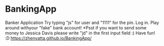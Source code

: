 # BankingApp
Banker Application
Try typing "js" for user and "1111" for the pin. Log in. Play around withyour "fake" bank account! 
*Psst if you want to send some money to Jessica Davis please write "jd" in the first input field :)
Have fun! :D
https://zhenyatta.github.io/BankingApp/
